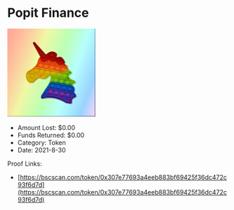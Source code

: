 # Popit Finance
![Popit Finance](/rektimages/Popit-Finance.png)
- Amount Lost: $0.00
- Funds Returned: $0.00
- Category: Token
- Date: 2021-8-30



Proof Links:
- [https://bscscan.com/token/0x307e77693a4eeb883bf69425f36dc472c93f6d7d](https://bscscan.com/token/0x307e77693a4eeb883bf69425f36dc472c93f6d7d)


